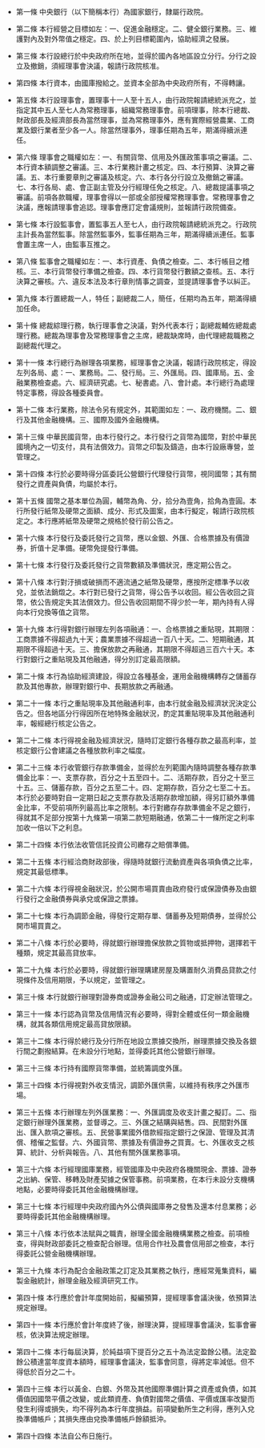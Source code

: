 * 第一條 中央銀行（以下簡稱本行）為國家銀行，隸屬行政院。

* 第二條 本行經營之目標如左：一、促進金融穩定。二、健全銀行業務。三、維護對內及對外幣值之穩定。四、於上列目標範圍內，協助經濟之發展。

* 第三條 本行設總行於中央政府所在地，並得於國內各地區設立分行。分行之設立及撤銷，須經理事會決議，報請行政院核准。

* 第四條 本行資本，由國庫撥給之。並資本全部為中央政府所有，不得轉讓。

* 第五條 本行設理事會，置理事十一人至十五人，由行政院報請總統派充之，並指定其中五人至七人為常務理事，組織常務理事會。前項理事，除本行總裁、財政部長及經濟部長為當然理事，並為常務理事外，應有實際經營農業、工商業及銀行業者至少各一人。除當然理事外，理事任期為五年，期滿得續派連任。

* 第六條 理事會之職權如左：一、有關貨幣、信用及外匯政策事項之審議。二、本行資本額調整之審議。三、本行業務計畫之核定。四、本行預算、決算之審議。五、本行重要章則之審議及核定。六、本行各分行設立及撤銷之審議。七、本行各局、處、會正副主管及分行經理任免之核定。八、總裁提議事項之審議。前項各款職權，理事會得以一部或全部授權常務理事會。常務理事會之決議，應報請理事會追認。理事會應訂定會議規則，並報請行政院備查。

* 第七條 本行設監事會，置監事五人至七人，由行政院報請總統派充之。行政院主計長為當然監事。除當然監事外，監事任期為三年，期滿得續派連任。監事會置主席一人，由監事互推之。

* 第八條 監事會之職權如左：一、本行資產、負債之檢查。二、本行帳目之稽核。三、本行貨幣發行準備之檢查。四、本行貨幣發行數額之查核。五、本行決算之審核。六、違反本法及本行章則情事之調查，並提請理事會予以糾正。

* 第九條 本行置總裁一人，特任；副總裁二人，簡任，任期均為五年，期滿得續加任命。

* 第十條 總裁綜理行務，執行理事會之決議，對外代表本行；副總裁輔佐總裁處理行務。總裁為理事會及常務理事會之主席，總裁缺席時，由代理總裁職務之副總裁代理之。

* 第十一條 本行總行為辦理各項業務，經理事會之決議，報請行政院核定，得設左列各局、處：一、業務局。二、發行局。三、外匯局。四、國庫局。五、金融業務檢查處。六、經濟研究處。七、秘書處。八、會計處。本行總行為處理特定事務，得設各種委員會。

* 第十二條 本行業務，除法令另有規定外，其範圍如左：一、政府機關。二、銀行及其他金融機構。三、國際及國外金融機構。

* 第十三條 中華民國貨幣，由本行發行之。本行發行之貨幣為國幣，對於中華民國境內之一切支付，具有法償效力。貨幣之印製及鑄造，由本行設廠專營，並管理之。

* 第十四條 本行於必要時得分區委託公營銀行代理發行貨幣，視同國幣；其有關發行之資產與負債，均屬於本行。

* 第十五條 國幣之基本單位為圓，輔幣為角、分，拾分為壹角，拾角為壹圓。本行所發行紙幣及硬幣之面額、成分、形式及圖案，由本行擬定，報請行政院核定之。本行應將紙幣及硬幣之規格於發行前公告之。

* 第十六條 本行發行及委託發行之貨幣，應以金銀、外匯、合格票據及有價證券，折值十足準備。硬幣免提發行準備。

* 第十七條 本行發行及委託發行之貨幣數額及準備狀況，應定期公告之。

* 第十八條 本行對汙損或破損而不適流通之紙幣及硬幣，應按所定標準予以收兌，並依法銷燬之。本行對已發行之貨幣，得公告予以收回。經公告收回之貨幣，依公告規定失其法償效力。但公告收回期間不得少於一年，期內持有人得向本行兌換等值之貨幣。

* 第十九條 本行得對銀行辦理左列各項融通：一、合格票據之重貼現，其期限：工商票據不得超過九十天；農業票據不得超過一百八十天。二、短期融通，其期限不得超過十天。三、擔保放款之再融通，其期限不得超過三百六十天。本行對銀行之重貼現及其他融通，得分別訂定最高限額。

* 第二十條 本行為協助經濟建設，得設立各種基金，運用金融機構轉存之儲蓄存款及其他專款，辦理對銀行中、長期放款之再融通。

* 第二十一條 本行之重貼現率及其他融通利率，由本行就金融及經濟狀況決定公告之。但各地區分行得因所在地特殊金融狀況，酌定其重貼現率及其他融通利率，報經總行核定公告之。

* 第二十二條 本行得視金融及經濟狀況，隨時訂定銀行各種存款之最高利率，並核定銀行公會建議之各種放款利率之幅度。

* 第二十三條 本行收管銀行存款準備金，並得於左列範圍內隨時調整各種存款準備金比率：一、支票存款，百分之十五至四十。二、活期存款，百分之十至三十五。三、儲蓄存款，百分之五至二十。四、定期存款，百分之七至二十五。本行於必要時對自一定期日起之支票存款及活期存款增加額，得另訂額外準備金比率，不受前項所列最高比率之限制。本行對繳存存款準備金不足之銀行，得就其不足部分按第十九條第一項第二款短期融通，依第二十一條所定之利率加收一倍以下之利息。

* 第二十四條 本行依法收管信託投資公司繳存之賠償準備。

* 第二十五條 本行經洽商財政部後，得隨時就銀行流動資產與各項負債之比率，規定其最低標準。

* 第二十六條 本行得視金融狀況，於公開市場買賣由政府發行或保證債券及由銀行發行之金融債券與承兌或保證之票據。

* 第二十七條 本行為調節金融，得發行定期存單、儲蓄券及短期債券，並得於公開市場買賣之。

* 第二十八條 本行於必要時，得就銀行辦理擔保放款之質物或抵押物，選擇若干種類，規定其最高貸放率。

* 第二十九條 本行於必要時，得就銀行辦理購建房屋及購置耐久消費品貸款之付現條件及信用期限，予以規定，並管理之。

* 第三十條 本行就銀行辦理對證券商或證券金融公司之融通，訂定辦法管理之。

* 第三十一條 本行認為貨幣及信用情況有必要時，得對全體或任何一類金融機構，就其各類信用規定最高貸放限額。

* 第三十二條 本行得於總行及分行所在地設立票據交換所，辦理票據交換及各銀行間之劃撥結算。在未設分行地點，並得委託其他公營銀行辦理。

* 第三十三條 本行持有國際貨幣準備，並統籌調度外匯。

* 第三十四條 本行得視對外收支情況，調節外匯供需，以維持有秩序之外匯市場。

* 第三十五條 本行辦理左列外匯業務：一、外匯調度及收支計畫之擬訂。二、指定銀行辦理外匯業務，並督導之。三、外匯之結購與結售。四、民間對外匯出、匯入款項之審核。五、民營事業國外借款經指定銀行之保證、管理及其清償、稽催之監督。六、外國貨幣、票據及有價證券之買賣。七、外匯收支之核算、統計、分析與報告。八、其他有關外匯業務事項。

* 第三十六條 本行經理國庫業務，經管國庫及中央政府各機關現金、票據、證券之出納、保管、移轉及財產契據之保管事務。前項業務，在本行未設分支機構地點，必要時得委託其他金融機構辦理。

* 第三十七條 本行經理中央政府國內外公債與國庫券之發售及還本付息業務；必要時得委託其他金融機構辦理。

* 第三十八條 本行依本法賦與之職責，辦理全國金融機構業務之檢查。前項檢查，得與財政部委託之檢查配合辦理。信用合作社及農會信用部之檢查，本行得委託公營金融機構辦理。

* 第三十九條 本行為配合金融政策之訂定及其業務之執行，應經常蒐集資料，編製金融統計，辦理金融及經濟研究工作。

* 第四十條 本行應於會計年度開始前，擬編預算，提經理事會議決後，依預算法規定辦理。

* 第四十一條 本行應於會計年度終了後，辦理決算，提經理事會議決，監事會審核，依決算法規定辦理。

* 第四十二條 本行每屆決算，於純益項下提百分之五十為法定盈餘公積。法定盈餘公積達當年度資本額時，經理事會議決，監事會同意，得將定率減低。但不得低於百分之二十。

* 第四十三條 本行以黃金、白銀、外幣及其他國際準備計算之資產或負債，如其價值因國幣平價之改變，或此類資產、負債對國幣之價值、平價或匯率改變而發生利得或損失，均不得列為本行年度損益。前項變動所生之利得，應列入兌換準備帳戶；其損失應由兌換準備帳戶餘額抵沖。

* 第四十四條 本法自公布日施行。

